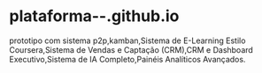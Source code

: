 # plataforma--.github.io
prototipo com sistema p2p,kamban,Sistema de E-Learning Estilo Coursera,Sistema de Vendas e Captação (CRM),CRM e Dashboard Executivo,Sistema de IA Completo,Painéis Analíticos Avançados.
